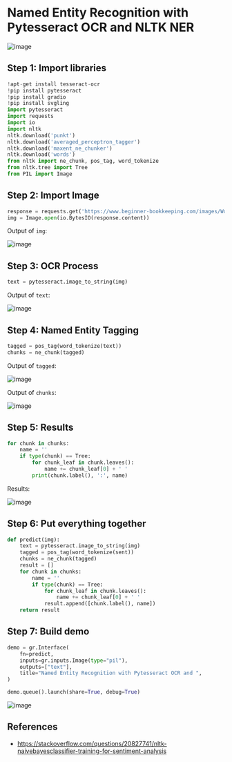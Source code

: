 # Named Entity Recognition with Pytesseract OCR and NLTK NER

![image](https://github.com/hughiephan/DPL/assets/16631121/c38d4f8d-3a9c-423d-a05c-a4b82c4dec12)

## Step 1: Import libraries
```python
!apt-get install tesseract-ocr
!pip install pytesseract
!pip install gradio
!pip install svgling
import pytesseract
import requests
import io
import nltk
nltk.download('punkt')
nltk.download('averaged_perceptron_tagger')
nltk.download('maxent_ne_chunker')
nltk.download('words')
from nltk import ne_chunk, pos_tag, word_tokenize
from nltk.tree import Tree
from PIL import Image
```

## Step 2: Import Image
```python
response = requests.get('https://www.beginner-bookkeeping.com/images/Word_Receipt_Example.jpg')
img = Image.open(io.BytesIO(response.content))
```

Output of `img`:

![image](https://www.beginner-bookkeeping.com/images/Word_Receipt_Example.jpg)

## Step 3: OCR Process
```python
text = pytesseract.image_to_string(img)
```

Output of `text`:

![image](https://github.com/hughiephan/DPL/assets/16631121/87894933-7f89-4691-b30f-831278e0bff6)

## Step 4: Named Entity Tagging
```python
tagged = pos_tag(word_tokenize(text))
chunks = ne_chunk(tagged)
```

Output of `tagged`:

![image](https://github.com/hughiephan/DPL/assets/16631121/c15286e9-2218-4bbe-9475-d477cc94cabd)

Output of `chunks`:

![image](https://github.com/hughiephan/DPL/assets/16631121/a228482a-4208-4926-b97e-850a35e663df)

## Step 5: Results
```python
for chunk in chunks:
    name = ''
    if type(chunk) == Tree:
        for chunk_leaf in chunk.leaves():
            name += chunk_leaf[0] + ' '
        print(chunk.label(), ':', name)
```

Results:

![image](https://github.com/hughiephan/DPL/assets/16631121/390f5831-94b6-43ad-baba-24f95aa2b4d4)

## Step 6: Put everything together
```python
def predict(img):
    text = pytesseract.image_to_string(img)
    tagged = pos_tag(word_tokenize(sent))
    chunks = ne_chunk(tagged)
    result = []
    for chunk in chunks:
        name = ''
        if type(chunk) == Tree:
            for chunk_leaf in chunk.leaves():
                name += chunk_leaf[0] + ' '
            result.append([chunk.label(), name])
    return result
```

## Step 7: Build demo
```python
demo = gr.Interface(
    fn=predict,
    inputs=gr.inputs.Image(type="pil"),
    outputs=["text"],
    title="Named Entity Recognition with Pytesseract OCR and ",
)

demo.queue().launch(share=True, debug=True)
```

![image](https://github.com/hughiephan/DPL/assets/16631121/147c5546-b4a9-483f-9224-053dc0d2baa5)

## References
- https://stackoverflow.com/questions/20827741/nltk-naivebayesclassifier-training-for-sentiment-analysis
